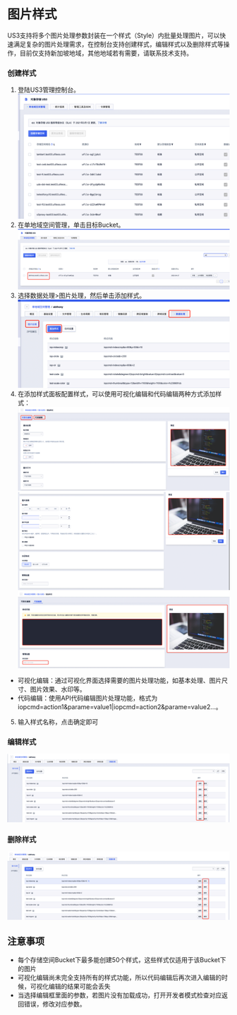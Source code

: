 # 图片样式


US3支持将多个图片处理参数封装在一个样式（Style）内批量处理图片，可以快速满足复杂的图片处理需求，在控制台支持创建样式，编辑样式以及删除样式等操作，目前仅支持新加坡地域，其他地域若有需要，请联系技术支持。

### 创建样式
1. 登陆US3管理控制台。
![image](/images/pic/us3.png)
2. 在单地域空间管理，单击目标Bucket。
![image](/images/pic/bucket.png)
3. 选择数据处理>图片处理，然后单击添加样式。
![image](/images/pic/image_addstyle.png)
4. 在添加样式面板配置样式，可以使用可视化编辑和代码编辑两种方式添加样式：
![image](/images/pic/add_style.png)
![image](/images/pic/add_style_1.png)
![image](/images/pic/code_edit.png)
- 可视化编辑：通过可视化界面选择需要的图片处理功能，如基本处理、图片尺寸、图片效果、水印等。
- 代码编辑：使用API代码编辑图片处理功能，格式为iopcmd=action1&parame=value1|iopcmd=action2&parame=value2...。
5. 输入样式名称，点击确定即可


### 编辑样式
![image](/images/pic/style_edit.png)



### 删除样式
![image](/images/pic/style_delete.png)




## 注意事项
- 每个存储空间Bucket下最多能创建50个样式，这些样式仅适用于该Bucket下的图片
- 可视化编辑尚未完全支持所有的样式功能，所以代码编辑后再次进入编辑的时候，可视化编辑的结果可能会丢失
- 当选择编辑框里面的参数，若图片没有加载成功，打开开发者模式检查对应返回错误，修改对应参数。